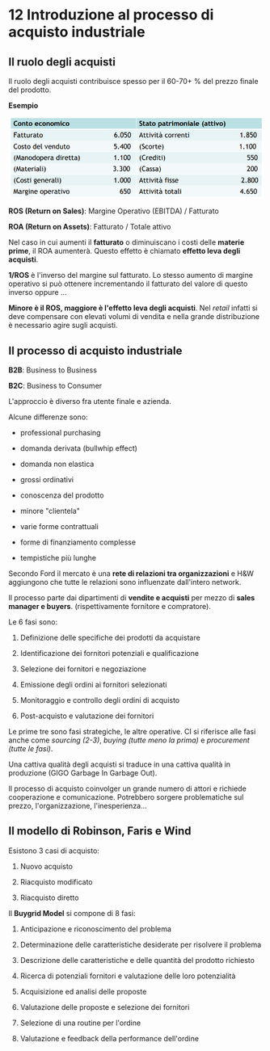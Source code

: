 # 12 Introduzione al processo di acquisto industriale

## Il ruolo degli acquisti

Il ruolo degli acquisti contribuisce spesso per il 60-70+ % del prezzo finale del prodotto.

**Esempio**

![](../assets/2023-04-16-13-13-23-image.png)

**ROS (Return on Sales)**: Margine Operativo (EBITDA) / Fatturato

**ROA (Return on Assets)**: Fatturato / Totale attivo

Nel caso in cui aumenti il **fatturato** o diminuiscano i costi delle **materie prime**, il ROA aumenterà. Questo effetto è chiamato **effetto leva degli acquisti**.

**1/ROS** è l'inverso del margine sul fatturato.  Lo stesso aumento di margine operativo si può ottenere incrementando il fatturato del valore di questo inverso oppure ...

**Minore è il ROS, maggiore è l'effetto leva degli acquisti**. Nel *retail* infatti si deve compensare con elevati volumi di vendita e nella grande distribuzione è necessario agire sugli acquisti.

## Il processo di acquisto industriale

**B2B**: Business to Business

**B2C**: Business to Consumer

L'approccio è diverso fra utente finale e azienda.

Alcune differenze sono:

- professional purchasing

- domanda derivata (bullwhip effect)

- domanda non elastica

- grossi ordinativi

- conoscenza del prodotto

- minore "clientela"

- varie forme contrattuali

- forme di finanziamento complesse

- tempistiche più lunghe

Secondo Ford il mercato è una **rete di relazioni tra organizzazioni** e H&W aggiungono che tutte le relazioni sono influenzate dall'intero network.

Il processo parte dai dipartimenti di **vendite e acquisti** per mezzo di **sales manager e buyers**. (rispettivamente fornitore e compratore).

Le 6 fasi sono:

1. Definizione delle specifiche dei prodotti da acquistare

2. Identificazione dei fornitori potenziali e qualificazione

3. Selezione dei fornitori e negoziazione

4. Emissione degli ordini ai fornitori selezionati 

5. Monitoraggio e controllo degli ordini di acquisto

6. Post-acquisto e valutazione dei fornitori

Le prime tre sono fasi strategiche, le altre operative. CI si riferisce alle fasi anche come *sourcing (2-3)*, *buying (tutte meno la prima)* e *procurement (tutte le fasi)*.

Una cattiva qualità degli acquisti si traduce in una cattiva qualità in produzione (GIGO Garbage In Garbage Out).

Il processo di acquisto coinvolger un grande numero di attori e richiede cooperazione e comunicazione. Potrebbero sorgere problematiche sul prezzo, l'organizzazione, l'inesperienza...

## Il modello di Robinson, Faris e Wind

Esistono 3 casi di acquisto:

1. Nuovo acquisto

2. Riacquisto modificato

3. Riacquisto diretto

Il **Buygrid Model** si compone di 8 fasi:

1. Anticipazione e riconoscimento del problema

2. Determinazione delle caratteristiche desiderate per risolvere il problema

3. Descrizione delle caratteristiche e delle quantità del prodotto richiesto

4. Ricerca di potenziali fornitori e valutazione delle loro potenzialità

5. Acquisizione ed analisi delle proposte

6. Valutazione delle proposte e selezione dei fornitori

7. Selezione di una routine per l'ordine

8. Valutazione e feedback della performance dell'ordine
